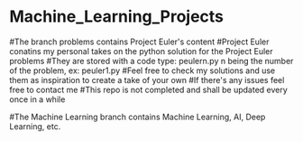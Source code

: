 # Machine_Learning_Projects
#The branch problems contains Project Euler's content
#Project Euler conatins my personal takes on the python solution for the Project Euler problems
#They are stored with a code type: peulern.py n being the number of the problem, ex: peuler1.py
#Feel free to check my solutions and use them as inspiration to create a take of your own
#If there's any issues feel free to contact me
#This repo is not completed and shall be updated every once in a while


#The Machine Learning branch contains Machine Learning, AI, Deep Learning, etc.

